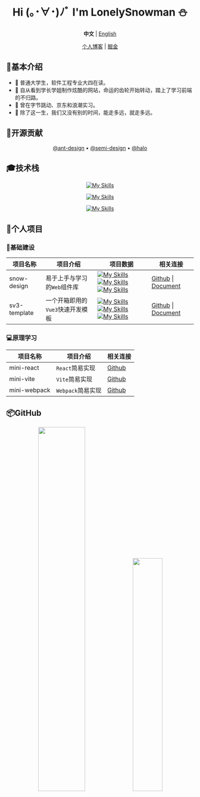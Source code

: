 <div align="center">

# Hi (｡･∀･)ﾉﾞ I'm LonelySnowman ⛄</h1>

**中文** | [English](./README.en-US.md)

[个人博客](https://snowhouse.space) | [掘金](https://juejin.cn/user/550219962923015/posts)

</div>

## 📧基本介绍

- 🎹 普通大学生，软件工程专业大四在读。
- 🎷 自从看到学长学姐制作炫酷的网站，命运的齿轮开始转动，踏上了学习前端的不归路。
- 📕 曾在字节跳动、京东和浪潮实习。
- 🚗 除了这一生，我们又没有别的时间，能走多远，就走多远。

## 🚀开源贡献

<div align="center">

[@ant-design](https://github.com/ant-design/ant-design/pulls?q=author%3ALonelySnowman) • [@semi-design](https://github.com/DouyinFE/semi-design/pulls?q=author%3ALonelySnowman) • [@halo](https://github.com/halo-dev/halo/pulls?q=author%3ALonelySnowman)

</div>

## 🎓技术栈

<div align="center">

[![My Skills](https://skillicons.dev/icons?i=vue,react,electron)](https://skillicons.dev)

[![My Skills](https://skillicons.dev/icons?i=webpack,vite,rollup)](https://skillicons.dev)

[![My Skills](https://skillicons.dev/icons?i=js,ts,nodejs,python,java)](https://skillicons.dev)

</div>

## 📝个人项目

### 🌊基础建设

<div align="center">

| 项目名称     | 项目介绍                | 项目数据                                                                                                                                                                                                                                                                                                                                                                                            | 相关连接                                                     |
| ------------ |---------------------|-------------------------------------------------------------------------------------------------------------------------------------------------------------------------------------------------------------------------------------------------------------------------------------------------------------------------------------------------------------------------------------------------| ------------------------------------------------------------ |
| snow-design  | 易于上手与学习的`Web`组件库    | [![My Skills](https://img.shields.io/github/stars/LonelySnowman/snow-design)](https://github.com/lonelysnowman/snow-design)[![My Skills](https://img.shields.io/github/forks/LonelySnowman/snow-design)](https://github.com/lonelysnowman/snow-design)[![My Skills](https://img.shields.io/github/issues/LonelySnowman/snow-design)](https://github.com/LonelySnowman/snow-design/issues)       | [Github](https://github.com/LonelySnowman/snow-design) \| [Document](https://snow-design.snowhouse.space) |
| sv3-template | 一个开箱即用的`Vue3`快速开发模板 | [![My Skills](https://img.shields.io/github/stars/LonelySnowman/sv3-template)](https://github.com/lonelysnowman/sv3-template)[![My Skills](https://img.shields.io/github/forks/LonelySnowman/sv3-template)](https://github.com/lonelysnowman/sv3-template)[![My Skills](https://img.shields.io/github/issues/LonelySnowman/sv3-template)](https://github.com/LonelySnowman/sv3-template/issues) | [Github](https://github.com/LonelySnowman/sv3-template) \| [Document](https://sv3-docs.snowhouse.space) |

</div>

### 💻原理学习

<div align="center">

| 项目名称         | 项目介绍          | 相关连接                                                    |
|--------------|---------------|---------------------------------------------------------|
| mini-react   | `React`简易实现   | [Github](https://github.com/LonelySnowman/mini-react)   |
| mini-vite    | `Vite`简易实现    | [Github](https://github.com/LonelySnowman/mini-vite)    |
| mini-webpack | `Webpack`简易实现 | [Github](https://github.com/LonelySnowman/mini-webpack) |

</div>

## 📦GitHub

<div align="center">
  <img width="50%" src="https://github-readme-stats.vercel.app/api?username=LonelySnowman&theme=highcontrast" />
  <img width="40%" src="https://cdn.jsdelivr.net/gh/lonelysnowman/lonelysnowman/imgs/code.gif" />
</div>
      
